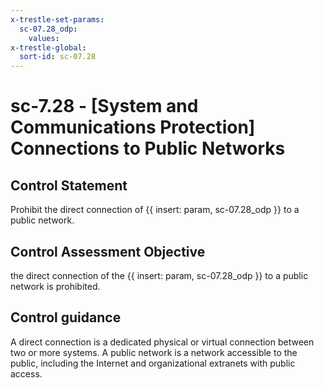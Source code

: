 ```yaml
---
x-trestle-set-params:
  sc-07.28_odp:
    values:
x-trestle-global:
  sort-id: sc-07.28
---
```


# sc-7.28 - \[System and Communications Protection\] Connections to Public Networks

## Control Statement

Prohibit the direct connection of {{ insert: param, sc-07.28_odp }} to a public network.

## Control Assessment Objective

the direct connection of the {{ insert: param, sc-07.28_odp }} to a public network is prohibited.

## Control guidance

A direct connection is a dedicated physical or virtual connection between two or more systems. A public network is a network accessible to the public, including the Internet and organizational extranets with public access.

